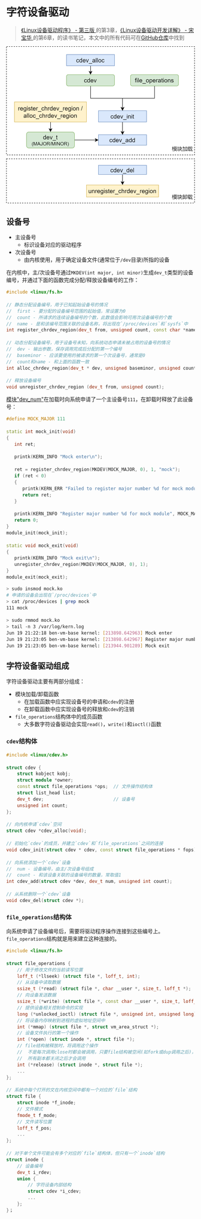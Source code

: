 # 字符设备驱动

> [《Linux设备驱动程序》 - 第三版 ](https://1drv.ms/b/s!AkcJSyT7tq80d6mS7pO12K6Qb30)的第3章，[《Linux设备驱动开发详解》 - 宋宝华 ](https://1drv.ms/b/s!AkcJSyT7tq80eFABEg8fSOajqHk)的第6章，的读书笔记，本文中的所有代码可在[GitHub仓库](https://github.com/LittleBee1024/learning_book/tree/main/docs/booknotes/ldd/cdev/code)中找到

![cdev_flow](./images/cdev_flow.png)

## 设备号
* 主设备号
    * 标识设备对应的驱动程序
* 次设备号
    * 由内核使用，用于确定设备文件(通常位于`/dev`目录)所指的设备

在内核中，主/次设备号通过`MKDEV(int major, int minor)`生成`dev_t`类型的设备编号，并通过下面的函数完成分配/释放设备编号的工作：

```cpp
#include <linux/fs.h>

// 静态分配设备编号，用于已知起始设备号的情况
//  first - 要分配的设备编号范围的起始值，常设置为0
//  count - 所请求的连续设备编号的个数，此数值会影响可用次设备编号的个数
//  name - 是和该编号范围关联的设备名称，将出现在`/proc/devices`和`sysfs`中
int register_chrdev_region(dev_t from, unsigned count, const char *name);

// 动态分配设备编号，用于设备号未知，向系统动态申请未被占用的设备号的情况
//  dev - 输出参数，保存调用完成后分配的第一个编号
//  baseminor - 应该要使用的被请求的第一个次设备号，通常是0
//  count和name - 和上面的函数一致
int alloc_chrdev_region(dev_t * dev, unsigned baseminor, unsigned count, const char *name);

// 释放设备编号
void unregister_chrdev_region (dev_t from, unsigned count);
```
[模块"dev_num"](https://github.com/LittleBee1024/learning_book/tree/main/docs/booknotes/ldd/cdev/code/dev_num)在加载时向系统申请了一个主设备号`111`，在卸载时释放了此设备号：

```cpp title="mock.c"
#define MOCK_MAJOR 111

static int mock_init(void)
{
   int ret;

   printk(KERN_INFO "Mock enter\n");

   ret = register_chrdev_region(MKDEV(MOCK_MAJOR, 0), 1, "mock");
   if (ret < 0)
   {
      printk(KERN_ERR "Failed to register major number %d for mock module\n", MOCK_MAJOR);
      return ret;
   }

   printk(KERN_INFO "Register major number %d for mock module", MOCK_MAJOR);
   return 0;
}
module_init(mock_init);

static void mock_exit(void)
{
   printk(KERN_INFO "Mock exit\n");
   unregister_chrdev_region(MKDEV(MOCK_MAJOR, 0), 1);
}
module_exit(mock_exit);
```

```bash
> sudo insmod mock.ko
# 申请的设备会出现在`/proc/devices`中
> cat /proc/devices | grep mock
111 mock

> sudo rmmod mock.ko
> tail -n 3 /var/log/kern.log
Jun 19 21:22:18 ben-vm-base kernel: [213898.642963] Mock enter
Jun 19 21:23:05 ben-vm-base kernel: [213898.642967] Register major number 111 for mock module
Jun 19 21:23:05 ben-vm-base kernel: [213944.901289] Mock exit
```

## 字符设备驱动组成

字符设备驱动主要有两部分组成：

* 模块加载/卸载函数
    * 在加载函数中应实现设备号的申请和`cdev`的注册
    * 在卸载函数中应实现设备号的释放和`cdev`的注销
* `file_operations`结构体中的成员函数
    * 大多数字符设备驱动会实现`read()`，`write()`和`ioctl()`函数

### `cdev`结构体

```cpp
#include <linux/cdev.h>

struct cdev {
    struct kobject kobj;
    struct module *owner;
    const struct file_operations *ops;  // 文件操作结构体
    struct list_head list;
    dev_t dev;                          // 设备号
    unsigned int count;
};

// 向内核申请`cdev`空间
struct cdev *cdev_alloc(void);

// 初始化`cdev`的成员，并建立`cdev`和`file_operations`之间的连接
void cdev_init(struct cdev * cdev, const struct file_operations * fops);

// 向系统添加一个`cdev`设备
//  num - 设备编号，由主/次设备号组成
//  count - 和该设备关联的设备编号的数量，常取值1
int cdev_add(struct cdev *dev, dev_t num, unsigned int count);

// 从系统删除一个`cdev`设备
void cdev_del(struct cdev *);
```

### `file_operations`结构体
向系统申请了设备编号后，需要将驱动程序操作连接到这些编号上。`file_operations`结构就是用来建立这种连接的。

```cpp
#include <linux/fs.h>

struct file_operations {
    // 用于修改文件的当前读写位置
    loff_t (*llseek) (struct file *, loff_t, int);
    // 从设备中读取数据
    ssize_t (*read) (struct file *, char __user *, size_t, loff_t *);
    // 向设备发送数据
    ssize_t (*write) (struct file *, const char __user *, size_t, loff_t *)；
    // 提供设备相关控制命令的实现
    long (*unlocked_ioctl) (struct file *, unsigned int, unsigned long);
    // 将设备内存映射到进程的虚拟地址空间中
    int (*mmap) (struct file *, struct vm_area_struct *);
    // 设备文件执行的第一个操作
    int (*open) (struct inode *, struct file *);
    // file结构被释放时，将调用这个操作
    //  不是每次调用close时都会被调用，只要file结构被空闲(如fork或dup调用之后)，release就会等到
    //  所有副本都关闭之后才会调用
    int (*release) (struct inode *, struct file *);
    ...
};

// 系统中每个打开的文在内核空间中都有一个对应的`file`结构
struct file {
    struct inode *f_inode;
    // 文件模式
    fmode_t f_mode;
    // 文件读写位置
    loff_t f_pos;
    ...
};

// 对于单个文件可能会有多个对应的`file`结构体，但只有一个`inode`结构
struct inode {
    // 设备编号
    dev_t i_rdev;
    union {
        // 字符设备内部结构
        struct cdev *i_cdev;
        ...
    };
}；
```

